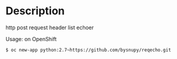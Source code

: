 # Description
http post request header list echoer

Usage: on OpenShift
```
$ oc new-app python:2.7~https://github.com/bysnupy/reqecho.git
```
